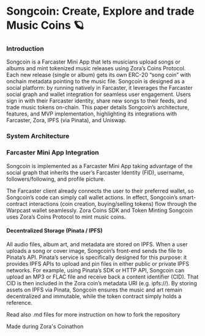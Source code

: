 # Songcoin: Create, Explore and trade Music Coins 🪐


### Introduction
Songcoin is a Farcaster Mini App that lets musicians upload songs or albums and mint tokenized music releases using Zora’s Coins Protocol. Each new release (single or album) gets its own ERC-20 “song coin” with onchain metadata pointing to the music file. Songcoin is designed as a social platform: by running natively in Farcaster, it leverages the Farcaster social graph and wallet integration for seamless user engagement. Users sign in with their Farcaster identity, share new songs to their feeds, and trade music tokens on-chain. This paper details Songcoin’s architecture, features, and MVP implementation, highlighting its integrations with Farcaster, Zora, IPFS (via Pinata), and Uniswap.

### System Architecture

### Farcaster Mini App Integration
Songcoin is implemented as a Farcaster Mini App taking advantage of the social graph that inherits the user’s Farcaster Identity (FID), username, followers/following, and profile picture. 

The Farcaster client already connects the user to their preferred wallet, so Songcoin’s code can simply call wallet actions. In effect, Songcoin’s smart-contract interactions (coin creation, buying/selling tokens) flow through the Warpcast wallet seamlessly.
Zora Coins SDK and Token Minting
Songcoin uses Zora’s Coins Protocol to mint music coins. 

#### Decentralized Storage (Pinata / IPFS)
All audio files, album art, and metadata are stored on IPFS. When a user uploads a song or cover image, Songcoin’s front-end sends the file to Pinata’s API. Pinata’s service is specifically designed for this purpose: it provides IPFS APIs to upload and pin files in either public or private IPFS networks. For example, using Pinata’s SDK or HTTP API, Songcoin can upload an MP3 or FLAC file and receive back a content identifier (CID). That CID is then included in the Zora coin’s metadata URI (e.g. ipfs://<CID>). By storing assets on IPFS via Pinata, Songcoin ensures the music and art remain decentralized and immutable, while the token contract simply holds a reference.

Read also .md files for more instruction on how to fork the repository

Made during Zora's Coinathon
